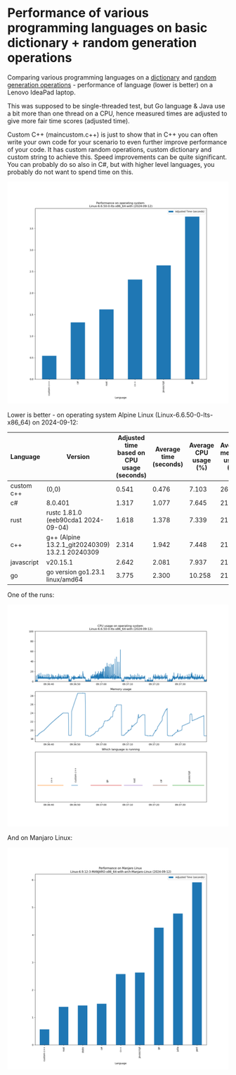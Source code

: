 # Performance of various programming languages on basic dictionary + random generation operations

Comparing various programming languages on a [dictionary](https://en.wikipedia.org/wiki/Associative_array) and [random generation operations](https://en.wikipedia.org/wiki/Linear_congruential_generator) - performance of language (lower is better) on a Lenovo IdeaPad laptop.

This was supposed to be single-threaded test, but Go language & Java use a bit more than one thread on a CPU, hence measured times are adjusted to give more fair time scores (adjusted time).

Custom C++ (maincustom.c++) is just to show that in C++ you can often write your own code for your scenario to even further improve performance of your code. It has custom random operations, custom dictionary and custom string to achieve this. Speed improvements can be quite significant. You can probably do so also in C#, but with higher level languages, you probably do not want to spend time on this.

![comp](./images/perfcomp_final.png)

Lower is better - on operating system Alpine Linux (Linux-6.6.50-0-lts-x86_64) on 2024-09-12:

|       Language       |                     Version                     | Adjusted time based on CPU usage (seconds) | Average time (seconds) | Average CPU usage (%) | Average memory usage (%) |
|----------------------|-------------------------------------------------|--------------------------------------------|------------------------|---------------------------|------------------------------|
| custom c++ |                      (0,0)                      |                   0.541                    |         0.476          |           7.103           |            26.341            |
|     c#     |                     8.0.401                     |                   1.317                    |         1.077          |           7.645           |            21.842            |
|    rust    |       rustc 1.81.0 (eeb90cda1 2024-09-04)       |                   1.618                    |         1.378          |           7.339           |            21.044            |
|    c++     | g++ (Alpine 13.2.1_git20240309) 13.2.1 20240309 |                   2.314                    |         1.942          |           7.448           |            21.227            |
| javascript |                     v20.15.1                    |                   2.642                    |         2.081          |           7.937           |            21.443            |
|     go     |         go version go1.23.1 linux/amd64         |                   3.775                    |         2.300          |           10.258          |            21.836            |

One of the runs:

![comp](./images/cpumem1.png)

And on Manjaro Linux:

![comp](./images/perfcomp_final_manjaro.png)
